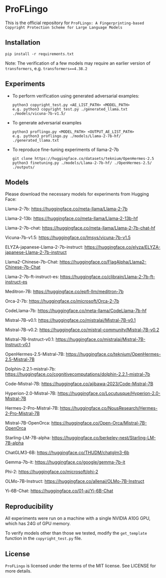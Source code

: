 # ProFLingo

This is the official repository for `ProFLingo: A Fingerprinting-based Copyright Protection Scheme for Large Language Models`

## Installation
```
pip install -r requirements.txt
```
Note: The verification of a few models may require an earlier version of `transformers`, e.g. `transformers==4.38.2`

## Experiments

- To perform verification using generated adversarial examples:
  ```
  python3 copyright_test.py <AE_LIST_PATH> <MODEL_PATH>
  e.g. python3 copyright_test.py ./generated_llama.txt ./models/vicuna-7b-v1.5/
  ```
- To generate adversarial examples
  ```
  python3 proflingo.py <MODEL_PATH> <OUTPUT_AE_LIST_PATH>
  e.g. python3 proflingo.py ./models/Llama-2-7b-hf/ ./generated_llama.txt
  ```
- To reproduce fine-tuning experiments of llama-2-7b
  ```
  git clone https://huggingface.co/datasets/teknium/OpenHermes-2.5
  python3 finetuning.py ./models/Llama-2-7b-hf/ ./OpenHermes-2.5/  ./outputs/
  ```

  
## Models
Please download the necessary models for experiments from Hugging Face:

Llama-2-7b: https://huggingface.co/meta-llama/Llama-2-7b

Llama-2-13b: https://huggingface.co/meta-llama/Llama-2-13b-hf

Llama-2-7b-chat: https://huggingface.co/meta-llama/Llama-2-7b-chat-hf

Vicuna-7b-v1.5: https://huggingface.co/lmsys/vicuna-7b-v1.5

ELYZA-japanese-Llama-2-7b-instruct: https://huggingface.co/elyza/ELYZA-japanese-Llama-2-7b-instruct

Llama2-Chinese-7b-Chat: https://huggingface.co/FlagAlpha/Llama2-Chinese-7b-Chat

Llama-2-7b-ft-instruct-es: https://huggingface.co/clibrain/Llama-2-7b-ft-instruct-es

Meditron-7B: https://huggingface.co/epfl-llm/meditron-7b

Orca-2-7b: https://huggingface.co/microsoft/Orca-2-7b

CodeLlama-7b: https://huggingface.co/meta-llama/CodeLlama-7b-hf

Mistral-7B-v0.1: https://huggingface.co/mistralai/Mistral-7B-v0.1

Mistral-7B-v0.2: https://huggingface.co/mistral-community/Mistral-7B-v0.2

Mistral-7B-Instruct-v0.1: https://huggingface.co/mistralai/Mistral-7B-Instruct-v0.1

OpenHermes-2.5-Mistral-7B: https://huggingface.co/teknium/OpenHermes-2.5-Mistral-7B

Dolphin-2.2.1-mistral-7b: https://huggingface.co/cognitivecomputations/dolphin-2.2.1-mistral-7b

Code-Mistral-7B: https://huggingface.co/ajibawa-2023/Code-Mistral-7B

Hyperion-2.0-Mistral-7B: https://huggingface.co/Locutusque/Hyperion-2.0-Mistral-7B

Hermes-2-Pro-Mistral-7B: https://huggingface.co/NousResearch/Hermes-2-Pro-Mistral-7B

Mistral-7B-OpenOrca: https://huggingface.co/Open-Orca/Mistral-7B-OpenOrca

Starling-LM-7B-alpha: https://huggingface.co/berkeley-nest/Starling-LM-7B-alpha

ChatGLM3-6B: https://huggingface.co/THUDM/chatglm3-6b

Gemma-7b-it: https://huggingface.co/google/gemma-7b-it

Phi-2: https://huggingface.co/microsoft/phi-2

OLMo-7B-Instruct: https://huggingface.co/allenai/OLMo-7B-Instruct

Yi-6B-Chat: https://huggingface.co/01-ai/Yi-6B-Chat

## Reproducibility
All experiments were run on a machine with a single NVIDIA A10G GPU, which has 24G of GPU memory.

To verify models other than those we tested, modify the `get_template` function in the `copyright_test.py` file.

## License
`ProFLingo` is licensed under the terms of the MIT license. See LICENSE for more details.
